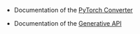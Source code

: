 * Documentation of the [PyTorch Converter](../docs/pytorch_converter/README.md)


* Documentation of the [Generative API](generative/)


